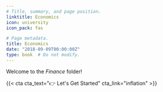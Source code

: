 ```yaml
---
# Title, summary, and page position.
linktitle: Economics
icon: university
icon_pack: fas

# Page metadata.
title: Economics
date: "2018-09-09T00:00:00Z"
type: book  # Do not modify.
---
```


Welcome to the _Finance_ folder!

{{< cta cta_text="👉 Let's Get Started" cta_link="inflation" >}}

